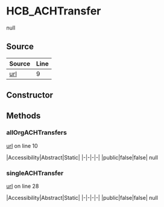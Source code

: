 # HCB_ACHTransfer

null
## Source
|Source|Line|
|-|-|
|[url](https://github.com/devramsean0/hcb.js/blob/d630167/src/api_endpoints/ACH_transfer.ts#L9)|9|
## Constructor
## Methods
### allOrgACHTransfers
[url](https://github.com/devramsean0/hcb.js/blob/d630167/src/api_endpoints/ACH_transfer.ts#L10) on line 10  

|Accessibility|Abstract|Static|
|-|-|-|-|
|public|false|false|
null

### singleACHTransfer
[url](https://github.com/devramsean0/hcb.js/blob/d630167/src/api_endpoints/ACH_transfer.ts#L28) on line 28  

|Accessibility|Abstract|Static|
|-|-|-|-|
|public|false|false|
null

